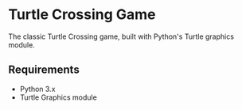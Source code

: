# Turtle Crossing Game

The classic Turtle Crossing game, built with Python's Turtle graphics module.

## Requirements

- Python 3.x
- Turtle Graphics module 
